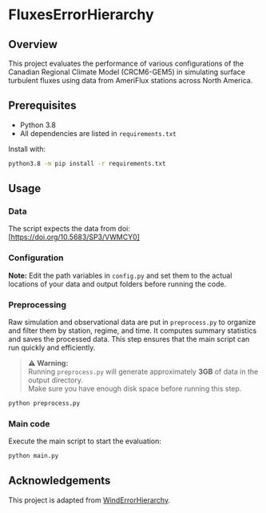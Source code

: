 # FluxesErrorHierarchy

## Overview
This project evaluates the performance of various configurations of the Canadian Regional Climate Model (CRCM6-GEM5) in simulating surface turbulent fluxes using data from AmeriFlux stations across North America.

## Prerequisites

- Python 3.8
- All dependencies are listed in `requirements.txt`

Install with:
```bash
python3.8 -m pip install -r requirements.txt
```
## Usage

### Data
The script expects the data from doi: [https://doi.org/10.5683/SP3/VWMCY0]

### Configuration
**Note:**
Edit the path variables in `config.py` and set them to the actual locations of your data and output folders before running the code.

### Preprocessing
Raw simulation and observational data are put in `preprocess.py` to organize and filter them by station, regime, and time. It computes summary statistics and saves the processed data. This step ensures that the main script can run quickly and efficiently.

> **⚠️ Warning:**  
> Running `preprocess.py` will generate approximately **3GB** of data in the output directory.  
> Make sure you have enough disk space before running this step.
```bash
python preprocess.py
```

### Main code
Execute the main script to start the evaluation:
```bash
python main.py
```

## Acknowledgements

This project is adapted from [WindErrorHierarchy](https://github.com/timwhittaker/WindErrorHierarchy).
